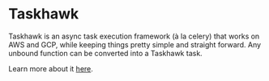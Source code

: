 # Taskhawk

Taskhawk is an async task execution framework (à la celery) that works on AWS and GCP, while keeping 
things pretty simple and straight forward. Any unbound function can be converted into a Taskhawk task.

Learn more about it [here](https://cloudchacho.github.io/taskhawk/).
